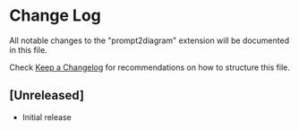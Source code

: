 # Change Log

All notable changes to the "prompt2diagram" extension will be documented in this file.

Check [Keep a Changelog](http://keepachangelog.com/) for recommendations on how to structure this file.

## [Unreleased]

- Initial release